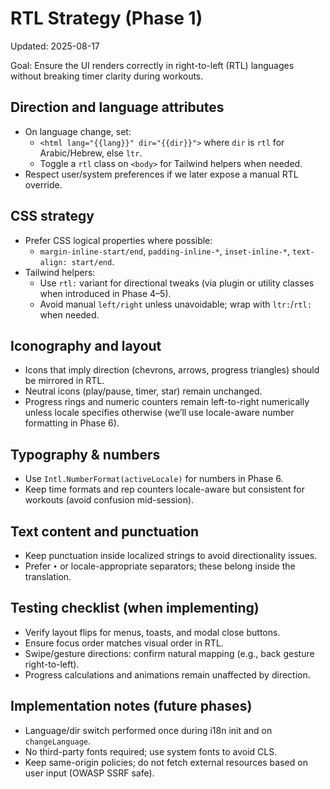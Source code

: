 # RTL Strategy (Phase 1)
Updated: 2025-08-17

Goal: Ensure the UI renders correctly in right-to-left (RTL) languages without breaking timer clarity during workouts.

## Direction and language attributes
- On language change, set:
  - `<html lang="{{lang}}" dir="{{dir}}">` where `dir` is `rtl` for Arabic/Hebrew, else `ltr`.
  - Toggle a `rtl` class on `<body>` for Tailwind helpers when needed.
- Respect user/system preferences if we later expose a manual RTL override.

## CSS strategy
- Prefer CSS logical properties where possible:
  - `margin-inline-start/end`, `padding-inline-*`, `inset-inline-*`, `text-align: start/end`.
- Tailwind helpers:
  - Use `rtl:` variant for directional tweaks (via plugin or utility classes when introduced in Phase 4–5).
  - Avoid manual `left/right` unless unavoidable; wrap with `ltr:`/`rtl:` when needed.

## Iconography and layout
- Icons that imply direction (chevrons, arrows, progress triangles) should be mirrored in RTL.
- Neutral icons (play/pause, timer, star) remain unchanged.
- Progress rings and numeric counters remain left-to-right numerically unless locale specifies otherwise (we’ll use locale-aware number formatting in Phase 6).

## Typography & numbers
- Use `Intl.NumberFormat(activeLocale)` for numbers in Phase 6.
- Keep time formats and rep counters locale-aware but consistent for workouts (avoid confusion mid-session).

## Text content and punctuation
- Keep punctuation inside localized strings to avoid directionality issues.
- Prefer `•` or locale-appropriate separators; these belong inside the translation.

## Testing checklist (when implementing)
- Verify layout flips for menus, toasts, and modal close buttons.
- Ensure focus order matches visual order in RTL.
- Swipe/gesture directions: confirm natural mapping (e.g., back gesture right-to-left).
- Progress calculations and animations remain unaffected by direction.

## Implementation notes (future phases)
- Language/dir switch performed once during i18n init and on `changeLanguage`.
- No third-party fonts required; use system fonts to avoid CLS.
- Keep same-origin policies; do not fetch external resources based on user input (OWASP SSRF safe).
